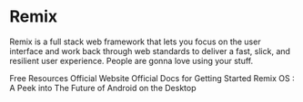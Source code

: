 # Remix

Remix is a full stack web framework that lets you focus on the user interface and work back through web standards to deliver a fast, slick, and resilient user experience. People are gonna love using your stuff.

<ResourceGroupTitle>Free Resources</ResourceGroupTitle>
<BadgeLink colorScheme='blue' badgeText='Official Website' href='https://remix.run/'>Official Website</BadgeLink>
<BadgeLink colorScheme='blue' badgeText='Official Docs' href='https://remix.run/docs/en/v1#getting-started'>Official Docs for Getting Started</BadgeLink>
<BadgeLink colorScheme='yellow' badgeText='Read' href='https://thenewstack.io/remix-os-peek-future-android-desktop/'>Remix OS : A Peek into The Future of Android on the Desktop</BadgeLink>

